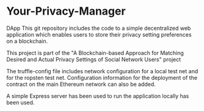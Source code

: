 
# Your-Privacy-Manager
DApp
This git repository includes the code to a simple decentralized web application which enables users to store their privacy setting preferences on a blockchain.

This project is part of the "A Blockchain-based Approach for Matching Desired and Actual Privacy Settings of Social Network Users" project


The truffle-config file includes network configuration for a local test net and for the ropsten test net. Configuration information for the deployment of the contract on the main Ethereum network can also be added.

A simple Express server has been used to run the application locally has been used.
